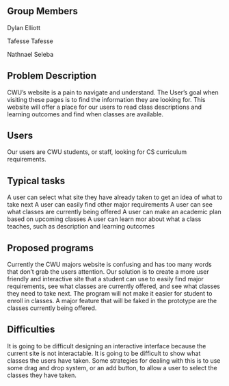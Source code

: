## Group Members

Dylan Elliott

Tafesse Tafesse

Nathnael Seleba


## Problem Description

CWU’s website is a pain to navigate and understand. The User’s goal when visiting these pages is to find the information they are looking for. This website will offer a place for our users to read class descriptions and learning outcomes and find when classes are available.

## Users

Our users are CWU students, or staff, looking for CS curriculum requirements.

## Typical tasks

A user can select what site they have already taken to get an idea of what to take next
A user can easily find other major requirements
A user can see what classes are currently being offered
A user can make an academic plan based on upcoming classes
A user can learn mor about what a class teaches, such as description and learning outcomes

## Proposed programs

Currently the CWU majors website is confusing and has too many words that don’t grab the users attention. Our solution is to create a more user friendly and interactive site that a student can use to easily find major requirements, see what classes are currently offered, and see what classes they need to take next.
The program will not make it easier for student to enroll in classes.
A major feature that will be faked in the prototype are the classes currently being offered.

## Difficulties

It is going to be difficult designing an interactive interface because the current site is not interactable. It is going to be difficult to show what classes the users have taken.
Some strategies for dealing with this is to use some drag and drop system, or an add button, to allow a user to select the classes they have taken.

